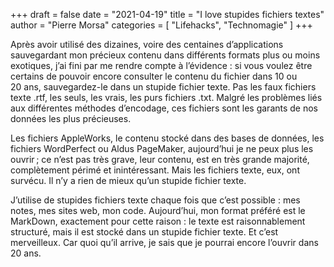 +++
draft       = false
date        = "2021-04-19"
title       = "I love stupides fichiers textes"
author      = "Pierre Morsa"
categories  = [ "Lifehacks", "Technomagie" ]
+++

Après avoir utilisé des dizaines, voire des centaines d’applications sauvegardant mon précieux contenu dans différents formats plus ou moins exotiques, j’ai fini par me rendre compte à l’évidence : si vous voulez être certains de pouvoir encore consulter le contenu du fichier dans 10 ou 20 ans, sauvegardez-le dans un stupide fichier texte. Pas les faux fichiers texte .rtf, les seuls, les vrais, les purs fichiers .txt. Malgré les problèmes liés aux différentes méthodes d’encodage, ces fichiers sont les garants de nos données les plus précieuses.

Les fichiers AppleWorks, le contenu stocké dans des bases de données, les fichiers WordPerfect ou Aldus PageMaker, aujourd’hui je ne peux plus les ouvrir ; ce n’est pas très grave, leur contenu, est en très grande majorité, complètement périmé et inintéressant. Mais les fichiers texte, eux, ont survécu. Il n’y a rien de mieux qu’un stupide fichier texte.

J’utilise de stupides fichiers texte chaque fois que c’est possible : mes notes, mes sites web, mon code. Aujourd’hui, mon format préféré est le MarkDown, exactement pour cette raison : le texte est raisonnablement structuré, mais il est stocké dans un stupide fichier texte. Et c’est merveilleux. Car quoi qu’il arrive, je sais que je pourrai encore l’ouvrir dans 20 ans.
